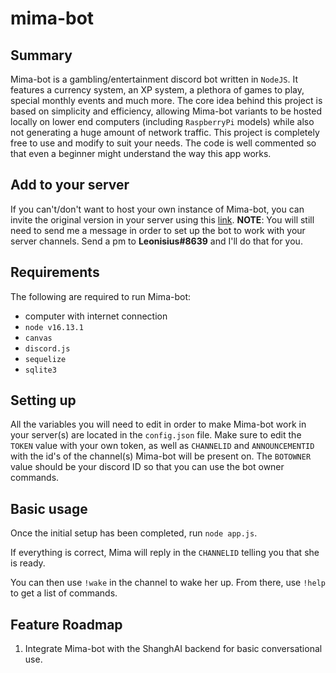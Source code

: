 # mima-bot

## Summary
  Mima-bot is a gambling/entertainment discord bot written in `NodeJS`. It features a currency system, an XP system, a plethora of games to play, special monthly events and much more. The core idea behind  this project is based on simplicity and efficiency, allowing Mima-bot variants to be hosted locally on lower end computers (including `RaspberryPi` models) while also not generating a huge amount of network traffic. This project is completely free to use and modify to suit your needs. The code is well commented so that even a beginner might understand the way this app works.

## Add to your server
  If you can't/don't want to host your own instance of Mima-bot, you can invite the original version in your server using this [link](https://discord.com/api/oauth2/authorize?client_id=856632684633522187&permissions=137707777088&scope=bot).
    **NOTE**: You will still need to send me a message in order to set up the bot to work with your server channels. Send a pm to **Leonisius#8639** and I'll do that for you.

## Requirements
  The following are required to run Mima-bot:
  - computer with internet connection
  - `node v16.13.1`
  - `canvas`
  - `discord.js`
  - `sequelize`
  - `sqlite3`

## Setting up
  All the variables you will need to edit in order to make Mima-bot work in your server(s) are located in the `config.json` file. Make sure to edit the `TOKEN` value with your own token, as well as `CHANNELID` and `ANNOUNCEMENTID` with the id's of the channel(s) Mima-bot will be present on. The `BOTOWNER` value should be your discord ID so that you can use the bot owner commands.

## Basic usage
  Once the initial setup has been completed, run `node app.js`.

  If everything is correct, Mima will reply in the `CHANNELID` telling you that she is ready.

  You can then use `!wake` in the channel to wake her up. From there, use `!help` to get a list of commands.

## Feature Roadmap
  1. Integrate Mima-bot with the ShanghAI backend for basic conversational use.
